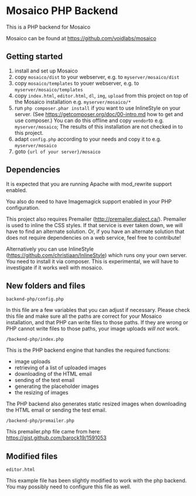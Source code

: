 # Mosaico PHP Backend

This is a PHP backend for Mosaico

Mosaico can be found at https://github.com/voidlabs/mosaico

## Getting started

1. install and set up Mosaico
2. copy `mosaico/dist` to your webserver, e.g. to `myserver/mosaico/dist`
3. copy `mosaico/templates` to youer webserver, e.g. to `myserver/mosaico/templates`
4. copy `index.html`, `editor.html`, `dl`, `img`, `upload` from this project on top of the Mosaico installation e.g. `myserver/mosaico/*`
5. run `php composer.phar install` if you want to use InlineStyle on your server. (See https://getcomposer.org/doc/00-intro.md how to get and use composer.)
    You can do this offline and copy `vendor`to e.g. `myserver/mosaico`; The results of this installation are not checked in to this project.
6. adapt `config.php` according to your needs and copy it to e.g. `myserver/mosaico`
7. goto `{url of your server}/mosaico`


## Dependencies

It is expected that you are running Apache with mod_rewrite support enabled.

You also do need to have Imagemagick support enabled in your PHP configuration.

This project also requires Premailer (http://premailer.dialect.ca/).  Premailer is used to inline the CSS styles.  If that service is ever taken down, we will have to find an alternate solution.  Or, if you have an alternate solution that does not require dependencies on a web service, feel free to contribute!

Alternatively you can use InlineStyle (https://github.com/christiaan/InlineStyle) which runs ony your own server. You need to install it via composer. This is experimental, we will have to investigate if it works well with mosaico.

## New folders and files
```
backend-php/config.php
```
In this file are a few variables that you can adjust if necessary.  Please check this file and make sure all the paths are correct for your Mosaico installation, and that PHP can write files to those paths.  If they are wrong or PHP cannot write files to those paths, your image uploads *will not* work.

```
/backend-php/index.php
```
This is the PHP backend engine that handles the required functions:
* image uploads
* retrieving of a list of uploaded images
* downloading of the HTML email
* sending of the test email
* generating the placeholder images
* the resizing of images

The PHP backend also generates static resized images when downloading the HTML email or sending the test email.

```
/backend-php/premailer.php
```
This premailer.php file came from here: https://gist.github.com/barock19/1591053

## Modified files

```
editor.html
```
This example file has been slightly modified to work with the php backend. You may possibly need to configure this file as well.
